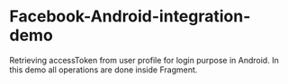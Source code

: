 # Facebook-Android-integration-demo
Retrieving accessToken from user profile for login purpose in Android. In this demo all operations are done inside Fragment.

